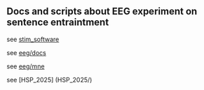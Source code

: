 ##  Docs and scripts about EEG experiment on sentence entraintment

see [stim_software](stim_software/)

see [eeg/docs](eeg/docs/README.md)

see [eeg/mne](eeg/mne/)

see [HSP_2025] (HSP_2025/)
